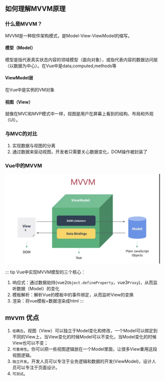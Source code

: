 ## 如何理解MVVM原理

### 什么是MVVM？
MVVM是一种软件架构模式，是Model-View-ViewModel的缩写。
#### 模型（Model）
模型是指代表真实状态内容的领域模型（面向对象），或指代表内容的数据访问层（以数据为中心）。在Vue中是data,computed,methods等
#### ViewModel层
在Vue中是实例的VM对象
#### 视图（View）
就像在MVC和MVP模式中一样，视图是用户在屏幕上看到的结构、布局和外观（UI）。

### 与MVC的对比
1. 实现数据与视图的分离
2. 通过数据来驱动视图，开发者只需要关心数据变化，DOM操作被封装了

### Vue中的MVVM

![mvvm](/images/mvvm.png)

::: tip
Vue中实现MVVM模型的三个核心：
1. 响应式：通过数据劫持(vue2`Object.defineProperty`，vue3`Proxy`)，从而监听数据（Model）的变化 
2. 模板解析：解析Vue的模板中的事件绑定，从而监听View的变换
3. 渲染：将vue模板+数据渲染成html
::: 

## mvvm 优点

1. `低耦合`。视图（View）可以独立于Model变化和修改，一个Model可以绑定到不同的View上，当View变化的时候Model可以不变化，当Model变化的时候View也可以不变；
2. `可重用性`。你可以把一些视图逻辑放在一个Model里面，让很多View重用这段视图逻辑。
3. `独立开发`。开发人员可以专注于业务逻辑和数据的开发(ViewModel)，设计人员可以专注于页面设计。
4. `可测试`。
